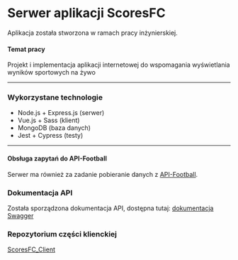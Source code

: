 # Serwer aplikacji ScoresFC

Aplikacja została stworzona w ramach pracy inżynierskiej.

#### Temat pracy

Projekt i implementacja aplikacji internetowej do wspomagania wyświetlania wyników sportowych na żywo

---

### Wykorzystane technologie
- Node.js + Express.js (serwer)
- Vue.js + Sass (klient)
- MongoDB (baza danych)
- Jest + Cypress (testy)

---

#### Obsługa zapytań do API-Football
Serwer ma również za zadanie pobieranie danych z [API-Football](https://www.api-football.com/).

### Dokumentacja API
Została sporządzona dokumentacja API, dostępna tutaj: [dokumentacja Swagger](https://app.swaggerhub.com/apis-docs/WojciechSutkowski/ScoresFC/1.0.0)

### Repozytorium części klienckiej
[ScoresFC_Client](https://github.com/WojciechSutkowski/ScoresFC_Client)
